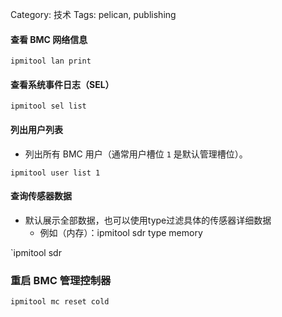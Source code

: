 Category: 技术
Tags: pelican, publishing

#### 查看 BMC 网络信息

`ipmitool lan print`


#### 查看系统事件日志（SEL）

`ipmitool sel list`


#### 列出用户列表
- 列出所有 BMC 用户（通常用户槽位 `1` 是默认管理槽位）。

`ipmitool user list 1`


#### 查询传感器数据
- 默认展示全部数据，也可以使用type过滤具体的传感器详细数据
	- 例如（内存）：ipmitool sdr type memory

`ipmitool sdr


### 重启 BMC 管理控制器

`ipmitool mc reset cold`
